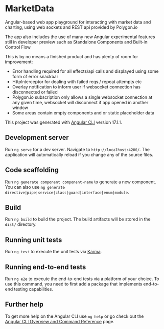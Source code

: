 # MarketData

Angular-based web app playground for interacting with market data and charting, using web sockets and REST api provided by Polygon.io

The app also includes the use of many new Angular experimental features still in developer preview such as Standalone Components and Built-in Control Flow

This is by no means a finished product and has plenty of room for improvement:

- Error handling required for all effects/api calls and displayed using some form of error snackbar
- HttpInterceptor for dealing with failed reqs / repeat attempts etc
- Overlay notification to inform user if websocket connection has disconnected or failed
- Polygon.io subscription only allows a single websocket connection at any given time, websocket will disconnect if app opened in another window
- Some areas contain empty components and or static placeholder data

This project was generated with [Angular CLI](https://github.com/angular/angular-cli) version 17.1.1.

## Development server

Run `ng serve` for a dev server. Navigate to `http://localhost:4200/`. The application will automatically reload if you change any of the source files.

## Code scaffolding

Run `ng generate component component-name` to generate a new component. You can also use `ng generate directive|pipe|service|class|guard|interface|enum|module`.

## Build

Run `ng build` to build the project. The build artifacts will be stored in the `dist/` directory.

## Running unit tests

Run `ng test` to execute the unit tests via [Karma](https://karma-runner.github.io).

## Running end-to-end tests

Run `ng e2e` to execute the end-to-end tests via a platform of your choice. To use this command, you need to first add a package that implements end-to-end testing capabilities.

## Further help

To get more help on the Angular CLI use `ng help` or go check out the [Angular CLI Overview and Command Reference](https://angular.io/cli) page.
